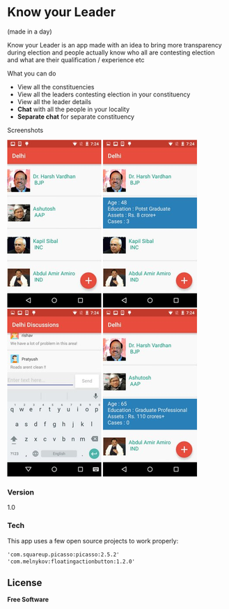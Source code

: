 # Know your Leader
(made in a day)

Know your Leader is an app made with an idea to bring more transparency during election and people actually know who all are contesting election and what are their qualification / experience etc

What you can do 
- View all the constituencies
- View all the leaders contesting election in your constituency
- View all the leader details
- **Chat** with all the people in your locality
- **Separate chat** for separate constituency

Screenshots

![ss](https://raw.githubusercontent.com/pratyushcrd/my_leader_android/master/screenshots/1.jpg)  ![ss](https://raw.githubusercontent.com/pratyushcrd/my_leader_android/master/screenshots/2.jpg)  ![ss](https://raw.githubusercontent.com/pratyushcrd/my_leader_android/master/screenshots/3.jpg)  ![ss](https://raw.githubusercontent.com/pratyushcrd/my_leader_android/master/screenshots/4.jpg)

### Version
1.0

### Tech

This app uses a few open source projects to work properly:

    'com.squareup.picasso:picasso:2.5.2'
    'com.melnykov:floatingactionbutton:1.2.0'




License
----


**Free Software**



